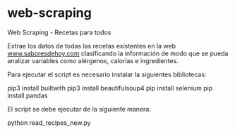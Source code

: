 # web-scraping
Web Scraping - Recetas para todos

Extrae los datos de todas las recetas existentes en la web www.saboresdehoy.com clasificando la información de modo que se pueda analizar variables como alérgenos, calorías e ingredientes.

Para ejecutar el script es necesario instalar la siguientes bibliotecas:

pip3 install builtwith
pip3 install beautifulsoup4
pip install selenium
pip install pandas

El script se debe ejecutar de la siguiente manera:

python read_recipes_new.py

